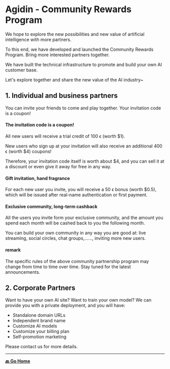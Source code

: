 # Agidin - Community Rewards Program

We hope to explore the new possibilities and new value of artificial intelligence with more partners.

To this end, we have developed and launched the Community Rewards Program. Bring more interested partners together.

We have built the technical infrastructure to promote and build your own AI customer base.

Let's explore together and share the new value of the AI industry~

## 1. Individual and business partners

You can invite your friends to come and play together. Your invitation code is a coupon!

#### The invitation code is a coupon!

All new users will receive a trial credit of 100 ϵ (worth $1).

New users who sign up at your invitation will also receive an additional 400 ϵ (worth $4) coupons!

Therefore, your invitation code itself is worth about $4, and you can sell it at a discount or even give it away for free in any way.

#### Gift invitation, hand fragrance

For each new user you invite, you will receive a 50 ϵ bonus (worth $0.5), which will be issued after real-name authentication or first payment.

#### Exclusive community, long-term cashback

All the users you invite form your exclusive community, and the amount you spend each month will be cashed back to you the following month.

You can build your own community in any way you are good at: live streaming, social circles, chat groups,......, inviting more new users.

#### remark

The specific rules of the above community partnership program may change from time to time over time. Stay tuned for the latest announcements.

## 2. Corporate Partners

Want to have your own AI site? Want to train your own model? We can provide you with a private deployment, and you will have:

- Standalone domain URLs
- Independent brand name
- Customize AI models
- Customize your billing plan
- Self-promotion marketing

Please contact us for more details.

---

[**🔙️ Go Home**](../home.md)
